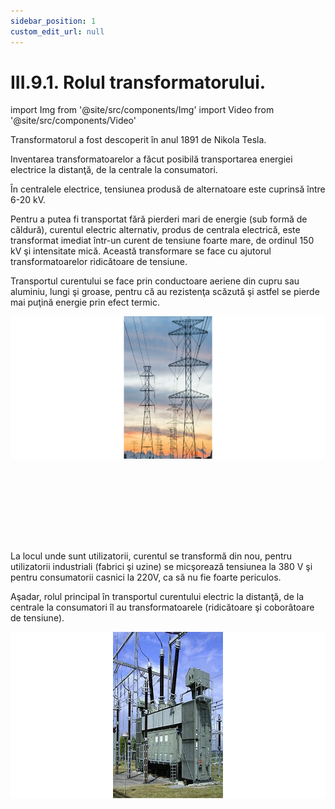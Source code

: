 ```yaml
---
sidebar_position: 1
custom_edit_url: null
---
```


# III.9.1. Rolul transformatorului.




import Img from '@site/src/components/Img'
import Video from '@site/src/components/Video'



<div class="alert alert--primary" role="alert">

Transformatorul a fost descoperit în anul 1891 de Nikola Tesla.

Inventarea transformatoarelor a făcut posibilă transportarea energiei electrice la distanţă, de la centrale la consumatori.

În centralele electrice, tensiunea produsă de alternatoare este cuprinsă între 6-20 kV.

Pentru a putea fi transportat fără pierderi mari de energie (sub formă de căldură), curentul electric alternativ, produs  de centrala electrică, este transformat imediat într-un curent de tensiune foarte mare, de ordinul 150 kV şi intensitate mică. Această transformare se face cu ajutorul transformatoarelor ridicătoare de tensiune.

Transportul curentului se face prin conductoare aeriene din cupru sau aluminiu, lungi şi groase, pentru că au rezistenţa scăzută şi astfel se pierde mai puţină energie prin efect termic.



<Img className="img-responsive4" src="fizica/clasa10/capitolul3/III-9-1-rolul-transformatorului-poza1-transportul-curentului-prin-conductoare-aeriene-din-cupru-sau-aluminiu.png" width="1000" height="228" lazy={false} />

<br></br>
<br></br>

<br></br>


La locul unde sunt utilizatorii, curentul se transformă din nou, pentru utilizatorii industriali  (fabrici şi uzine) se micşorează tensiunea la 380 V şi pentru consumatorii casnici la 220V, ca să nu fie foarte periculos.


Aşadar, rolul principal în transportul curentului electric la distanţă, de la centrale la consumatori îl au transformatoarele (ridicătoare şi coborâtoare de tensiune).



<Img className="img-responsive4" src="fizica/clasa10/capitolul3/III-9-1-rolul-transformatorului-poza2-transformatoare-ridicatoare-si-coboratoare-de-tensiune.png" width="1000" height="266" lazy={false} />




</div>